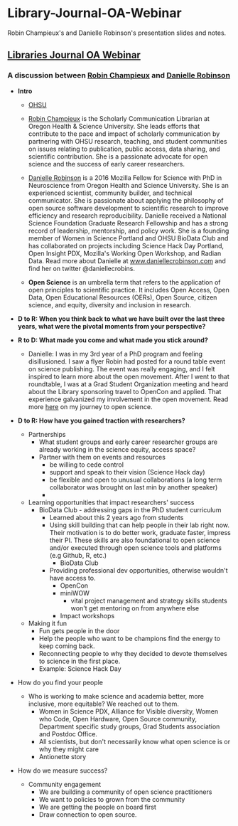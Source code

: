 # Library-Journal-OA-Webinar
Robin Champieux's and Danielle Robinson's presentation slides and notes.  

## [Libraries Journal OA Webinar](https://event.on24.com/eventRegistration/EventLobbyServlet?target=reg20.jsp&partnerref=LJWebOA170425&eventid=1400196&sessionid=1&key=D711502B208584A576A07150F31970BF&regTag=&sourcepage=register)

### A discussion between [Robin Champieux](https://twitter.com/rchampieux) and [Danielle Robinson](https://twitter.com/daniellecrobins)

* **Intro**
    * [OHSU](https://twitter.com/@OHSUNews)
    
    * [Robin Champieux](https://twitter.com/rchampieux) is the Scholarly Communication Librarian at Oregon Health & Science University.  She leads efforts that contribute to the pace and impact of scholarly communication by partnering with OHSU research, teaching, and student communities on issues relating to publication, public access, data sharing, and scientific contribution.  She is a passionate advocate for open science and the success of early career researchers.
    
    * [Danielle Robinson](https://twitter.com/daniellecrobins) is a 2016 Mozilla Fellow for Science with PhD in Neuroscience from Oregon Health and Science University. She is an experienced scientist, community builder, and technical communicator. She is passionate about applying the philosophy of open source software development to scientific research to improve efficiency and research reproducibility. Danielle received a National Science Foundation Graduate Research Fellowship and has a strong record of leadership, mentorship, and policy work. She is a founding member of Women in Science Portland and OHSU BioData Club and has collaborated on projects including Science Hack Day Portland, Open Insight PDX, Mozilla's Working Open Workshop, and Radian Data. Read more about Danielle at www.daniellecrobinson.com and find her on twitter @daniellecrobins.
    
    * **Open Science** is an umbrella term that refers to the application of open principles to scientific practice. It includes Open Access, Open Data, Open Educational Resources (OERs), Open Source, citizen science, and equity, diversity and inclusion in research. 

* **D to R: When you think back to what we have built over the last three years, what were the pivotal moments from your perspective?**


* **R to D: What made you come and what made you stick around?**
  - Danielle: I was in my 3rd year of a PhD program and feeling disillusioned. I saw a flyer Robin had posted for a round table event on science publishing. The event was really engaging, and I felt inspired to learn more about the open movement. After I went to that roundtable, I was at a Grad Student Organization meeting and heard about the Library sponsoring travel to OpenCon and applied. That experience galvanized my involvement in the open movement. Read more [here](https://science.mozilla.org/blog/opencon-an-unexpected-journey) on my journey to open science. 

* **D to R: How have you gained traction with researchers?** 
    * Partnerships
        * What student groups and early career researcher groups are already working in the science equity, access space?
        * Partner with them on events and resources
            * be willing to cede control
            * support and speak to their vision (Science Hack day)
            * be flexible and open to unusual collaborations (a long term collaborator was brought on last min by another speaker)
            *
    * Learning opportunities that impact researchers' success 
        * BioData Club - addressing gaps in the PhD student curriculum
            * Learned about this 2 years ago from students
            * Using skill building that can help people in their lab right now. Their motivation is to do better work, graduate faster, impress their PI.  These skills are also foundational to open science and/or executed through open science tools and platforms (e.g Github, R, etc.)
                * BioData Club
            * Providing professional dev opportunities, otherwise wouldn't have access to.
                * OpenCon
                * miniWOW 
                    * vital project management and strategy skills students won't get mentoring on from anywhere else
                * Impact workshops
    * Making it fun 
        * Fun gets people in the door
        * Help the people who want to be champions find the energy to keep coming back.
        * Reconnecting people to why they decided to devote themselves to science in the first place.
        * Example:  Science Hack Day


* How do you find your people
    * Who is working to make science and academia better, more inclusive, more equitable? We reached out to them. 
        * Women in Science PDX, Alliance for Visible diversity, Women who Code, Open Hardware, Open Source community, Department specific study groups, Grad Students association and Postdoc Office.
        * All scientists, but don't necessarily know what open science is or why they might care
        * Antionette story

* How do we measure success?
    * Community engagement
        * We are building a community of open science practitioners
        * We want to policies to grown from the community
        * We are getting the people on board first
        * Draw connection to open source.

